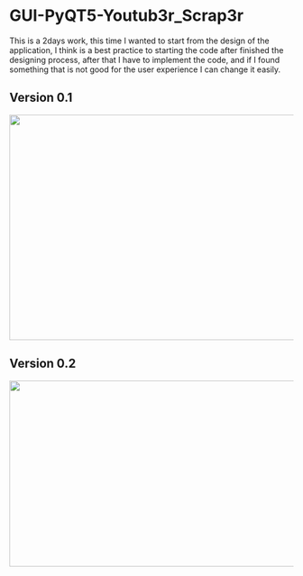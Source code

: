 # GUI-PyQT5-Youtub3r_Scrap3r

This is a 2days work, this time I wanted to start from the design of the application, I think is a best practice to starting the code after finished the designing process, after that I have to implement the code, and if I found something that is not good for the user experience I can change it easily.

## Version 0.1
<img src="https://user-images.githubusercontent.com/97179746/160294267-572cddf3-1508-436e-a112-1d28cf686bdf.png" width="600" height="400" />

## Version 0.2
<img src="https://user-images.githubusercontent.com/97179746/160380980-510b382f-06f0-4b4a-a939-96dc17a5e469.png" width="600" height="330" />
